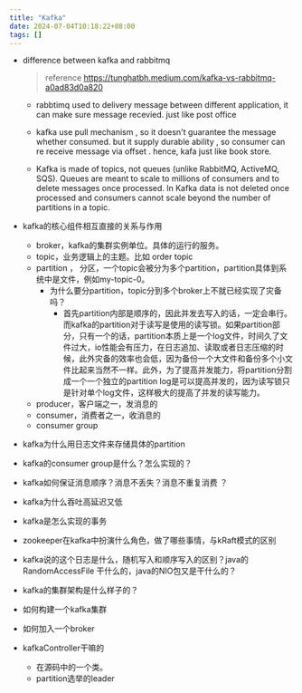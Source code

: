 ```yaml
---
title: "Kafka"
date: 2024-07-04T10:18:22+08:00
tags: []
---
```


- difference between kafka and rabbitmq

  > reference https://tunghatbh.medium.com/kafka-vs-rabbitmq-a0ad83d0a820

  - rabbtimq used to delivery message between different application, it can make sure message recevied. just like post office
  - kafka use pull mechanism , so it doesn't guarantee the message whether consumed. but it supply durable ability , so consumer can re receive message via offset . hence, kafa just like book store.

  - Kafka is made of topics, not queues (unlike RabbitMQ, ActiveMQ, SQS). Queues are meant to scale to millions of consumers and to delete messages once processed. In Kafka data is not deleted once processed and consumers cannot scale beyond the number of partitions in a topic.

- kafka的核心组件相互直接的关系与作用

  - broker，kafka的集群实例单位。具体的运行的服务。
  - topic，业务逻辑上的主题。比如 order topic
  - partition ， 分区，一个topic会被分为多个partition，partition具体到系统中是文件，例如my-topic-0。
    - 为什么要分partition，topic分到多个broker上不就已经实现了灾备吗？
      - 首先partition内部是顺序的，因此并发去写入的话，一定会串行。而kafka的partition对于读写是使用的读写锁。如果partition部分，只有一个的话，partition本质上是一个log文件，时间久了文件过大，io性能会有压力，在日志追加、读取或者日志压缩的时候，此外灾备的效率也会低，因为备份一个大文件和备份多个小文件比起来当然不一样。此外，为了提高并发能力，将partition分割成一个一个独立的partition log是可以提高并发的，因为读写锁只是针对单个log文件，这样极大的提高了并发的读写能力。
  - producer，客户端之一，发消息的
  - consumer，消费者之一，收消息的
  - consumer group

- kafka为什么用日志文件来存储具体的partition

- kafka的consumer group是什么？怎么实现的？

- kafka如何保证消息顺序？消息不丢失？消息不重复消费 ？

- kafka为什么吞吐高延迟又低

- kafka是怎么实现的事务

- zookeeper在kafka中扮演什么角色，做了哪些事情，与kRaft模式的区别

- kafka说的这个日志是什么，随机写入和顺序写入的区别？java的RandomAccessFile 干什么的，java的NIO包又是干什么的？

- kafka的集群架构是什么样子的？

- 如何构建一个kafka集群
- 如何加入一个broker

- kafkaController干嘛的
  - 在源码中的一个类。
  - partition选举的leader
